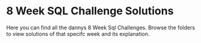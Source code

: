 # 8 Week SQL Challenge Solutions
Here you can find all the dannys 8 Week Sql Challenges. Browse the folders to view solutions of that specifc week and its explanation.
